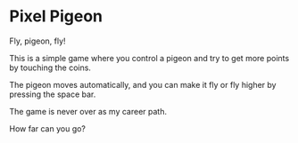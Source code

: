 # Pixel Pigeon

Fly, pigeon, fly!

This is a simple game where you control a pigeon and try to get more points by touching the coins.

The pigeon moves automatically, and you can make it fly or fly higher by pressing the space bar.

The game is never over as my career path.

How far can you go?
